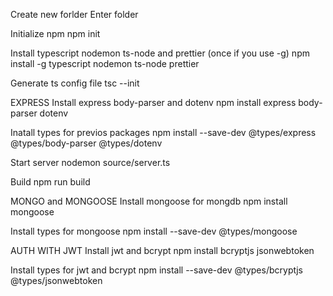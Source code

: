 Create new forlder
Enter folder

Initialize npm
npm init  

Install typescript nodemon ts-node and prettier (once if you use -g)
npm install -g typescript nodemon ts-node prettier

Generate ts config file 
tsc --init  

EXPRESS
Install express body-parser and dotenv
npm install express body-parser dotenv 

Inatall types for previos packages
npm install --save-dev @types/express @types/body-parser @types/dotenv

Start server 
nodemon source/server.ts 

Build 
npm run build

MONGO and MONGOOSE
Install mongoose for mongdb
npm install mongoose 

Install types for mongoose
npm install --save-dev @types/mongoose


AUTH WITH JWT
Install jwt and bcrypt
npm install bcryptjs jsonwebtoken 

Install types for jwt and bcrypt
npm install --save-dev @types/bcryptjs @types/jsonwebtoken